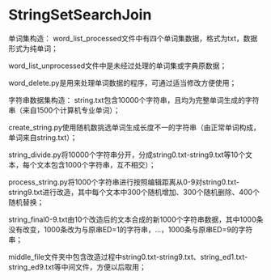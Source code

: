 # StringSetSearchJoin
单词集构造：
word_list_processed文件中有四个单词集数据，格式为txt，数据形式为纯单词；

word_list_unprocessed文件中是未经过处理的单词集或字典原数据；

word_delete.py是用来处理单词数据的程序，可通过适当修改方便使用；

字符串数据集构造：
string.txt包含10000个字符串，且均为完整单词生成的字符串（来自1500个计算机专业单词）；

create_string.py使用随机数挑选单词生成长度不一的字符串（由正常单词构成，单词来自string.txt）；

string_divide.py将10000个字符串分开，分成string0.txt-string9.txt等10个文本，每个文本包含1000个字符串，互不相交）；

process_string.py将1000个字符串进行按照编辑距离从0-9对string0.txt-string9.txt进行改造，其中每个文本中300个随机增加、300个随机删除、400个随机替换；

string_final0-9.txt由10个改造后的文本合成的新1000个字符串数据，其中1000条没有改变，1000条改为与原串ED=1的字符串，...，1000条与原串ED=9的字符串；

middle_file文件夹中包含改造过程中string0.txt-string9.txt、string_ed1.txt-string_ed9.txt等中间文件，方便以后取用；



